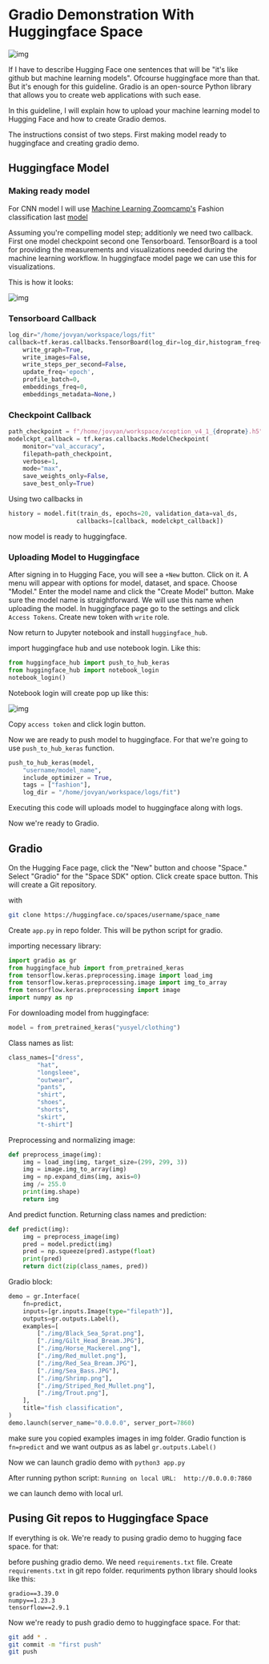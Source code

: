 # Gradio Demonstration With Huggingface Space
![img](./img/huggingface.png)

If I have to describe Hugging Face one sentences that will be "it's like github but machine learning models". Ofcourse huggingface more than that. But it's enough for this guideline. Gradio is an open-source Python library that allows you to create web applications with such ease.


In this guideline, I will explain how to upload your machine learning model to Hugging Face and how to create Gradio demos.

The instructions consist of two steps. First making model ready to huggingface and creating gradio demo.


## Huggingface Model

### Making ready model

For CNN model I will use [Machine Learning Zoomcamp's](https://github.com/DataTalksClub/machine-learning-zoomcamp) Fashion classification last [model](https://github.com/DataTalksClub/machine-learning-zoomcamp/blob/master/08-deep-learning/notebook.ipynb)



Assuming you're compelling model step; additionly we need two callback. First one model checkpoint second one Tensorboard. TensorBoard is a tool for providing the measurements and visualizations needed during the machine learning workflow. In huggingface model page we can use this for visualizations.

This is how it looks:

![img](./img/tensorboard.png)


### Tensorboard Callback

```python
log_dir="/home/jovyan/workspace/logs/fit"
callback=tf.keras.callbacks.TensorBoard(log_dir=log_dir,histogram_freq=0,
    write_graph=True,
    write_images=False,
    write_steps_per_second=False,
    update_freq='epoch',
    profile_batch=0,
    embeddings_freq=0,
    embeddings_metadata=None,)
```

### Checkpoint Callback
```python
path_checkpoint = f"/home/jovyan/workspace/xception_v4_1_{droprate}.h5"
modelckpt_callback = tf.keras.callbacks.ModelCheckpoint(
    monitor="val_accuracy",
    filepath=path_checkpoint,
    verbose=1,
    mode="max",
    save_weights_only=False,
    save_best_only=True)
```

Using two callbacks in 

```python
history = model.fit(train_ds, epochs=20, validation_data=val_ds,
                   callbacks=[callback, modelckpt_callback])

```
now model is ready to huggingface.

### Uploading Model to Huggingface

After signing in to Hugging Face, you will see a `+New` button. Click on it. A menu will appear with options for model, dataset, and space. Choose "Model." Enter the model name and click the "Create Model" button. Make sure the model name is straightforward. We will use this name when uploading the model. In huggingface page go to the settings and click `Access Tokens`. Create new token with `write` role.

Now return to Jupyter notebook and install `huggingface_hub`.

import huggingface hub and use notebook login. Like this:

```python
from huggingface_hub import push_to_hub_keras
from huggingface_hub import notebook_login
notebook_login()
```

Notebook login will create pop up like this:

![img](./img/notebook.png)

Copy `access token` and click login button.

Now we are ready to push model to huggingface. For that we're going to use `push_to_hub_keras` function.

```python
push_to_hub_keras(model,
    "username/model_name",
    include_optimizer = True,
    tags = ["fashion"],
    log_dir = "/home/jovyan/workspace/logs/fit")
```

Executing this code will uploads model to huggingface along with logs.

Now we're ready to Gradio.

## Gradio

On the Hugging Face page, click the "New" button and choose "Space." Select "Gradio" for the "Space SDK" option. Click create space button. This will create a Git repository.

with 
```bash
git clone https://huggingface.co/spaces/username/space_name
```

Create `app.py` in repo folder. This will be python script for gradio.

importing necessary library:

```python
import gradio as gr
from huggingface_hub import from_pretrained_keras
from tensorflow.keras.preprocessing.image import load_img
from tensorflow.keras.preprocessing.image import img_to_array
from tensorflow.keras.preprocessing import image
import numpy as np
```

For downloading model from huggingface:
```python
model = from_pretrained_keras("yusyel/clothing")
```

Class names as list:

```python
class_names=["dress",
        "hat",
        "longsleee",
        "outwear",
        "pants",
        "shirt",
        "shoes",
        "shorts",
        "skirt",
        "t-shirt"]
```
Preprocessing and normalizing image:

```python
def preprocess_image(img):
    img = load_img(img, target_size=(299, 299, 3))
    img = image.img_to_array(img)
    img = np.expand_dims(img, axis=0)
    img /= 255.0
    print(img.shape)
    return img
```

And predict function. Returning class names and prediction:
```python
def predict(img):
    img = preprocess_image(img)
    pred = model.predict(img)
    pred = np.squeeze(pred).astype(float)
    print(pred)
    return dict(zip(class_names, pred))
```


Gradio block:

```python
demo = gr.Interface(
    fn=predict,
    inputs=[gr.inputs.Image(type="filepath")],
    outputs=gr.outputs.Label(),
    examples=[
        ["./img/Black_Sea_Sprat.png"],
        ["./img/Gilt_Head_Bream.JPG"],
        ["./img/Horse_Mackerel.png"],
        ["./img/Red_mullet.png"],
        ["./img/Red_Sea_Bream.JPG"],
        ["./img/Sea_Bass.JPG"],
        ["./img/Shrimp.png"],
        ["./img/Striped_Red_Mullet.png"],
        ["./img/Trout.png"],
    ],
    title="fish classification",
)
demo.launch(server_name="0.0.0.0", server_port=7860)
```
make sure you copied examples images in img folder. Gradio function is `fn=predict` and we want outpus as as label `gr.outputs.Label()`


Now we can launch gradio demo with  `python3 app.py`

After running python script: `Running on local URL:  http://0.0.0.0:7860`

we can launch demo with local url.


## Pusing Git repos to Huggingface Space

If everything is ok. We're ready to pusing gradio demo to hugging face space. for that: 

before pushing gradio demo. We need `requirements.txt` file. Create `requirements.txt` in git repo folder.
requriments python library should looks like this:


```
gradio==3.39.0
numpy==1.23.3
tensorflow==2.9.1
```

Now we're ready to push gradio demo to huggingface space. For that:

```bash 
git add * . 
git commit -m "first push" 
git push 
```

